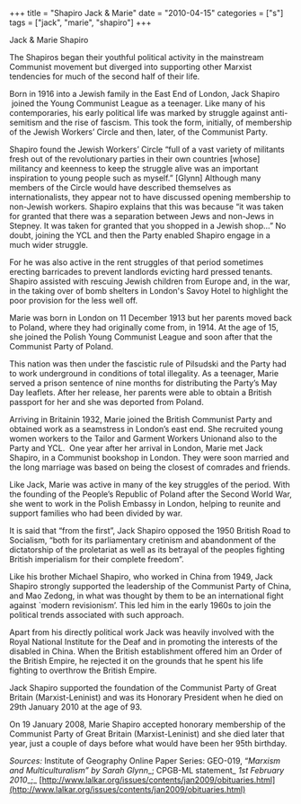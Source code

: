 +++
title = "Shapiro Jack & Marie"
date = "2010-04-15"
categories = ["s"]
tags = ["jack", "marie", "shapiro"]
+++

Jack & Marie Shapiro

The Shapiros began their youthful political activity in the mainstream Communist movement but diverged into supporting other Marxist tendencies for much of the second half of their life. 

Born in 1916 into a Jewish family in the East End of London, Jack Shapiro  joined the Young Communist League as a teenager. Like many of his contemporaries, his early political life was marked by struggle against anti-semitism and the rise of fascism. This took the form, initially, of membership of the Jewish Workers’ Circle and then, later, of the Communist Party.

Shapiro found the Jewish Workers’ Circle “full of a vast variety of militants fresh out of the revolutionary parties in their own countries \[whose\] militancy and keenness to keep the struggle alive was an important inspiration to young people such as myself.” \[Glynn\] Although many members of the Circle would have described themselves as internationalists, they appear not to have discussed opening membership to non-Jewish workers. Shapiro explains that this was because “it was taken for granted that there was a separation between Jews and non-Jews in Stepney. It was taken for granted that you shopped in a Jewish shop…” No doubt, joining the YCL and then the Party enabled Shapiro engage in a much wider struggle.

For he was also active in the rent struggles of that period sometimes erecting barricades to prevent landlords evicting hard pressed tenants. Shapiro assisted with rescuing Jewish children from Europe and, in the war, in the taking over of bomb shelters in London's Savoy Hotel to highlight the poor provision for the less well off.

Marie was born in London on 11 December 1913 but her parents moved back to Poland, where they had originally come from, in 1914. At the age of 15, she joined the Polish Young Communist League and soon after that the Communist Party of Poland.

This nation was then under the fascistic rule of Pilsudski and the Party had to work underground in conditions of total illegality. As a teenager, Marie served a prison sentence of nine months for distributing the Party’s May Day leaflets. After her release, her parents were able to obtain a British passport for her and she was deported from Poland.

Arriving in Britainin 1932, Marie joined the British Communist Party and obtained work as a seamstress in London’s east end. She recruited young women workers to the Tailor and Garment Workers Unionand also to the Party and YCL.  One year after her arrival in London, Marie met Jack Shapiro, in a Communist bookshop in London. They were soon married and the long marriage was based on being the closest of comrades and friends.

Like Jack, Marie was active in many of the key struggles of the period. With the founding of the People’s Republic of Poland after the Second World War, she went to work in the Polish Embassy in London, helping to reunite and support families who had been divided by war.

It is said that “from the first”, Jack Shapiro opposed the 1950 British Road to Socialism, “both for its parliamentary cretinism and abandonment of the dictatorship of the proletariat as well as its betrayal of the peoples fighting British imperialism for their complete freedom”.

Like his brother Michael Shapiro, who worked in China from 1949, Jack Shapiro strongly supported the leadership of the Communist Party of China, and Mao Zedong, in what was thought by them to be an international fight against \`modern revisionism’. This led him in the early 1960s to join the political trends associated with such approach.

Apart from his directly political work Jack was heavily involved with the Royal National Institute for the Deaf and in promoting the interests of the disabled in China. When the British establishment offered him an Order of the British Empire, he rejected it on the grounds that he spent his life fighting to overthrow the British Empire.

Jack Shapiro supported the foundation of the Communist Party of Great Britain (Marxist-Leninist) and was its Honorary President when he died on 29th January 2010 at the age of 93.

On 19 January 2008, Marie Shapiro accepted honorary membership of the Communist Party of Great Britain (Marxist-Leninist) and she died later that year, just a couple of days before what would have been her 95th birthday.

_Sources:_ Institute of Geography Online Paper Series: GEO-019, “_Marxism and Multiculturalism” by_ _Sarah Glynn__; CPGB-ML statement_ _1st February 2010__;_ [http://www.lalkar.org/issues/contents/jan2009/obituaries.html](http://www.lalkar.org/issues/contents/jan2009/obituaries.html)
